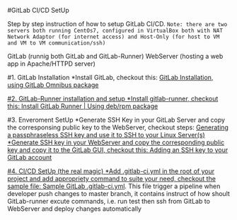 #GitLab CI/CD SetUp

Step by step instruction of how to setup GitLab CI/CD.
`Note: there are two servers both running CentOs7, configured in VirtualBox both with NAT Network Adaptor (for internet access) and Host-Only (for host to VM and VM to VM communication/ssh)`

GitLab (runnig both GitLab and GitLab-Runner)
WebServer (hosting a web app in Apache/HTTPD server)



#1. GitLab Installation
*Install GitLab, checkout this: <a href="https://about.gitlab.com/install/#centos-7">GitLab Installation, using GitLab Omnibus package

#2. GitLab-Runner installation and setup
*Install gitlab-runner, checkout this: <a href="https://docs.gitlab.com/runner/install/linux-manually.html#using-debrpm-package">Install GitLab Runner | Using deb/rpm package</a>

#3. Enveroment SetUp
*Generate SSH Key in your GitLab Server and copy the corresponsing public key to the WebServer, checkout steps: <a href="https://gist.github.com/thedan06/f3cb42775fbf9adc4f0fe5ff840019d2">Generating a passphraseless SSH key and use it to SSH to your Linux Server(s)
*Generate SSH key in your WebServer and copy the corresponding public key and copy it to the GitLab GUI, checkout this: <a href="https://docs.gitlab.com/ee/ssh/#adding-an-ssh-key-to-your-gitlab-account">Adding an SSH key to your GitLab account

#4. CI/CD SetUp (the real magic)
*Add .gitlab-ci.yml in the root of your project and add appropriety command to suite your need, checkout the sample file: <a href="https://gist.github.com/thedan06/6abfea860b09bd08dcb98a415b71c32c">Sample GitLab .gitlab-ci.yml</a>. This file trigger a pipeline when developer push changes to master branch, it contains instruct of how shoult GitLab-runner excute commands, i.e. run test then ssh from GitLab to WebServer and deploy changes automatically
